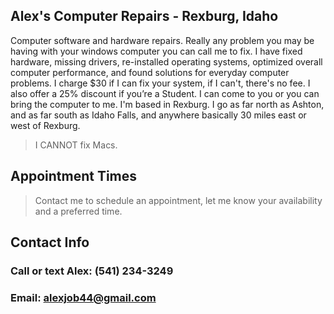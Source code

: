 ## Alex's Computer Repairs - Rexburg, Idaho

Computer software and hardware repairs. Really any problem you may be having with your windows computer you can call me to fix. I have fixed hardware, missing drivers, re-installed operating systems, optimized overall computer performance, and found solutions for everyday computer problems. I charge $30 if I can fix your system, if I can't, there's no fee. I also offer a 25% discount if you’re a Student. I can come to you or you can bring the computer to me. I'm based in Rexburg. I go as far north as Ashton, and as far south as Idaho Falls, and anywhere basically 30 miles east or west of Rexburg.

> I CANNOT fix Macs.

## Appointment Times
> Contact me to schedule an appointment, let me know your availability and a preferred time.

## Contact Info
### Call or text Alex: (541) 234-3249
### Email: alexjob44@gmail.com

